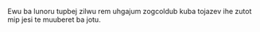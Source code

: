 Ewu ba lunoru tupbej zilwu rem uhgajum zogcoldub kuba tojazev ihe zutot mip jesi te muuberet ba jotu.